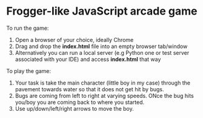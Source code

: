 Frogger-like JavaScript arcade game
===============================
To run the game:
1. Open a browser of your choice, ideally Chrome
2. Drag and drop the **index.html** file into an empty browser tab/window
3. Alternatively you can run a local server (e.g Python one or test server associated with your IDE) and access **index.html** that way  

To play the game:
1. Your task is take the main character (little boy in my case) through the pavement towards water so that it does not get hit by bugs.
2. Bugs are coming from left to right at varying speeds. ONce the bug hits you/boy you are coming back to where you started.
3. Use up/down/left/right arrows to move the boy.
